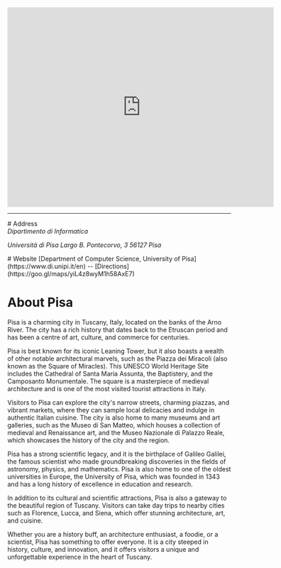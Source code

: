 <div class="row">
<div class="text-center">
<iframe src="https://www.google.com/maps/embed?pb=!1m18!1m12!1m3!1d2883.526313996286!2d10.408278499999998!3d43.720392200000006!2m3!1f0!2f0!3f0!3m2!1i1024!2i768!4f13.1!3m3!1m2!1s0x12d591bcbfe591bb%3A0x91d311f58e2115b6!2sDepartment%20of%20Computer%20Science!5e0!3m2!1sen!2sit!4v1678265321943!5m2!1sen!2sit" width="600" height="450" style="border:0;" allowfullscreen="" loading="lazy" referrerpolicy="no-referrer-when-downgrade"></iframe>
</div>
</div>

<hr/>

<span id="address"/>
# Address

<address>
Dipartimento di Informatica

Università di Pisa
Largo B. Pontecorvo, 3
56127 Pisa
</address>
# Website 
[Department of Computer Science, University of Pisa](https://www.di.unipi.it/en) -- [Directions](https://goo.gl/maps/yiL4z8wyM1h58AxE7)

# About Pisa
Pisa is a charming city in Tuscany, Italy, located on the banks of the Arno River. The city has a rich history that dates back to the Etruscan period and has been a centre of art, culture, and commerce for centuries. 

Pisa is best known for its iconic Leaning Tower, but it also boasts a wealth of other notable architectural marvels, such as the Piazza dei Miracoli (also known as the Square of Miracles). This UNESCO World Heritage Site includes the Cathedral of Santa Maria Assunta, the Baptistery, and the Camposanto Monumentale. The square is a masterpiece of medieval architecture and is one of the most visited tourist attractions in Italy.

Visitors to Pisa can explore the city's narrow streets, charming piazzas, and vibrant markets, where they can sample local delicacies and indulge in authentic Italian cuisine. The city is also home to many museums and art galleries, such as the Museo di San Matteo, which houses a collection of medieval and Renaissance art, and the Museo Nazionale di Palazzo Reale, which showcases the history of the city and the region.

Pisa has a strong scientific legacy, and it is the birthplace of Galileo Galilei, the famous scientist who made groundbreaking discoveries in the fields of astronomy, physics, and mathematics.  Pisa is also home to one of the oldest universities in Europe, the University of Pisa, which was founded in 1343 and has a long history of excellence in education and research.

In addition to its cultural and scientific attractions, Pisa is also a gateway to the beautiful region of Tuscany. Visitors can take day trips to nearby cities such as Florence, Lucca, and Siena, which offer stunning architecture, art, and cuisine.

Whether you are a history buff, an architecture enthusiast, a foodie, or a scientist, Pisa has something to offer everyone. It is a city steeped in history, culture, and innovation, and it offers visitors a unique and unforgettable experience in the heart of Tuscany.